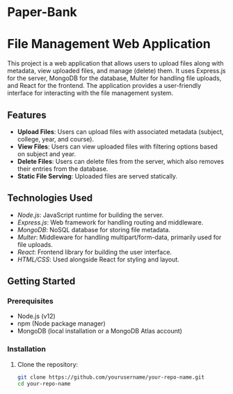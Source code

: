 # Paper-Bank
# File Management Web Application

This project is a web application that allows users to upload files along with metadata, view uploaded files, and manage (delete) them. It uses Express.js for the server, MongoDB for the database, Multer for handling file uploads, and React for the frontend. The application provides a user-friendly interface for interacting with the file management system.

## Features

- **Upload Files**: Users can upload files with associated metadata (subject, college, year, and course).
- **View Files**: Users can view uploaded files with filtering options based on subject and year.
- **Delete Files**: Users can delete files from the server, which also removes their entries from the database.
- **Static File Serving**: Uploaded files are served statically.

## Technologies Used

- *Node.js*: JavaScript runtime for building the server.
- *Express.js*: Web framework for handling routing and middleware.
- *MongoDB*: NoSQL database for storing file metadata.
- *Multer*: Middleware for handling multipart/form-data, primarily used for file uploads.
- *React*: Frontend library for building the user interface.
- *HTML/CSS*: Used alongside React for styling and layout.

## Getting Started

### Prerequisites

- Node.js (v12)
- npm (Node package manager)
- MongoDB (local installation or a MongoDB Atlas account)

### Installation

1. Clone the repository:
   ```bash
   git clone https://github.com/yourusername/your-repo-name.git
   cd your-repo-name

